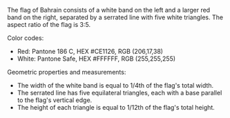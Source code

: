The flag of Bahrain consists of a white band on the left and a larger red band on the right, separated by a serrated line with five white triangles. The aspect ratio of the flag is 3:5.

Color codes:
- Red: Pantone 186 C, HEX #CE1126, RGB (206,17,38)
- White: Pantone Safe, HEX #FFFFFF, RGB (255,255,255)

Geometric properties and measurements:
- The width of the white band is equal to 1/4th of the flag's total width.
- The serrated line has five equilateral triangles, each with a base parallel to the flag's vertical edge.
- The height of each triangle is equal to 1/12th of the flag's total height.